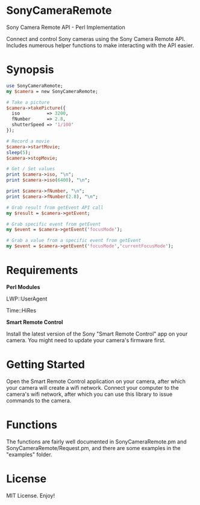 # SonyCameraRemote
Sony Camera Remote API - Perl Implementation

Connect and control Sony cameras using the Sony Camera Remote API.  Includes numerous helper functions to make interacting with the API easier.

# Synopsis

```perl
use SonyCameraRemote;
my $camera = new SonyCameraRemote;

# Take a picture
$camera->takePicture({
  iso          => 3200,
  fNumber      => 2.8,
  shutterSpeed => '1/100'
});

# Record a movie
$camera->startMovie;
sleep(5);
$camera->stopMovie;

# Get / Set values
print $camera->iso, "\n";
print $camera->iso(6400), "\n";

print $camera->fNumber, "\n";
print $camera->fNumber(2.8), "\n";

# Grab result from getEvent API call
my $result = $camera->getEvent;

# Grab specific event from getEvent
my $event = $camera->getEvent('focusMode');

# Grab a value from a specific event from getEvent
my $event = $camera->getEvent('focusMode','currentFocusMode');
```

# Requirements

__Perl Modules__

LWP::UserAgent

Time::HiRes

__Smart Remote Control__

Install the latest version of the Sony "Smart Remote Control" app on your camera.  You might need to update your camera's firmware first.

# Getting Started

Open the Smart Remote Control application on your camera, after which your camera will create a wifi network.  Connect your computer to the camera's wifi network, after which you can use this library to issue commands to the camera.

# Functions

The functions are fairly well documented in SonyCameraRemote.pm and SonyCameraRemote/Request.pm, and there are some examples in the "examples" folder.

# License

MIT License.  Enjoy!
